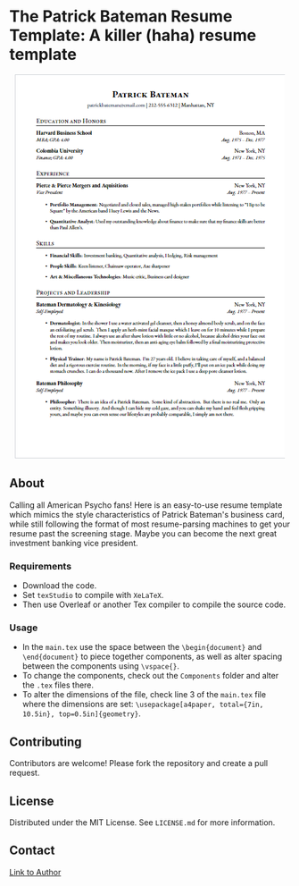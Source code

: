 # The Patrick Bateman Resume Template: A killer (haha) resume template
<div align="center">
    <img src="PatrickBatemanResumeImage.png" alt="Image of the final product">
</div>

## About
Calling all American Psycho fans! Here is an easy-to-use resume template which mimics the style characteristics of Patrick Bateman's business card, while still following the format of most resume-parsing machines to get your resume past the screening stage. Maybe you can become the next great investment banking vice president.

### Requirements
- Download the code. 
- Set `texStudio` to compile with `XeLaTeX`. 
- Then use Overleaf or another Tex compiler to compile the source code.

### Usage
- In the `main.tex` use the space between the `\begin{document}` and `\end{document}` to piece together components, as well as alter spacing between the components using `\vspace{}`.
- To change the components, check out the `Components` folder and alter the `.tex` files there. 
- To alter the dimensions of the file, check line 3 of the `main.tex` file where the dimensions are set: `\usepackage[a4paper, total={7in, 10.5in}, top=0.5in]{geometry}`.

## Contributing
Contributors are welcome! Please fork the repository and create a pull request. 

## License
Distributed under the MIT License. See `LICENSE.md` for more information.

## Contact
[Link to Author](https://github.com/divamkumar)
